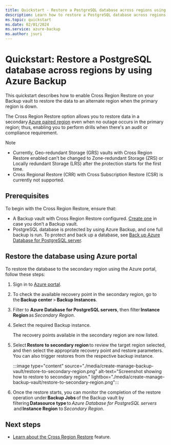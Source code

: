 ```yaml
---
title: Quickstart - Restore a PostgreSQL database across regions using Azure Backup 
description: Learn how to restore a PostgreSQL database across regions by using Azure Backup.
ms.topic: quickstart
ms.date: 02/01/2024
ms.service: azure-backup
ms.author: jsuri
---
```


# Quickstart: Restore a PostgreSQL database across regions by using Azure Backup

This quickstart describes how to enable Cross Region Restore on your Backup vault to restore the data to an alternate region when the primary region is down. 

The Cross Region Restore option allows you to restore data in a secondary [Azure paired region](/azure/reliability/cross-region-replication-azure) even when no outage occurs in the primary region; thus, enabling you to perform drills when there's an audit or compliance requirement.

> [!NOTE]
>- Currently, Geo-redundant Storage (GRS) vaults with Cross Region Restore enabled can't be changed to Zone-redundant Storage (ZRS) or Locally redundant Storage (LRS) after the protection starts for the first time.
>- Cross Regional Restore (CRR) with Cross Subscription Restore (CSR) is currently not supported. 

## Prerequisites

To begin with the Cross Region Restore, ensure that:

- A Backup vault with Cross Region Restore configured. [Create one](./create-manage-backup-vault.md#create-a-backup-vault) in case you don’t a Backup vault. 
- PostgreSQL database is protected by using Azure Backup, and one full backup is run. To protect and back up a database, see [Back up Azure Database for PostgreSQL server](backup-azure-database-postgresql.md). 

## Restore the database using Azure portal  

To restore the database to the secondary region using the Azure portal, follow these steps:

1. Sign in to [Azure portal](https://portal.azure.com/).
1. To check the available recovery point in the secondary region, go to the **Backup center** > **Backup Instances**.
1. Filter to **Azure Database for PostgreSQL servers**, then filter **Instance Region** as *Secondary Region*.
1. Select the required Backup instance. 

   The recovery points available in the secondary region are now listed.  

1. Select **Restore to secondary region** to review the target region selected, and then select the appropriate recovery point and restore parameters. 
 You can also trigger restores from the respective backup instance. 

   :::image type="content" source="./media/create-manage-backup-vault/restore-to-secondary-region.png" alt-text="Screenshot showing how to restore to secondary region." lightbox="./media/create-manage-backup-vault/restore-to-secondary-region.png":::


    
1. Once the restore starts, you can monitor the completion of the restore operation under **Backup Jobs** of the Backup vault by filtering **Datasource type** to *Azure Database for PostgreSQL servers*  and **Instance Region** to *Secondary Region*. 
 
## Next steps

- [Learn about the Cross Region Restore](./tutorial-cross-region-restore.md) feature.